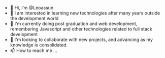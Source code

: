 - 👋 Hi, I’m @Leoassun
- 👀 I am interested in learning new technologies after many years outside the development world
- 🌱 I'm currently doing post graduation and web development, remembering Javascript and other technologies related to full stack development
- 💞️ I'm looking to collaborate with new projects, and advancing as my knowledge is consolidated.
- 📫 How to reach me ...

<!---
Leoassun/Leoassun is a ✨ special ✨ repository because its `README.md` (this file) appears on your GitHub profile.
You can click the Preview link to take a look at your changes.
--->
